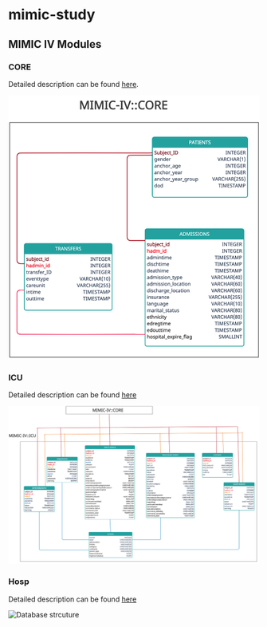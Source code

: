 # mimic-study

## MIMIC IV Modules

### CORE
Detailed description can be found [here](https://github.com/catarina-moreira/mimic-study/blob/main/MIMIC_Data_Description/CORE/CORE.md).

![Database strcuture](https://github.com/catarina-moreira/mimic-study/blob/4d8f269a9a0bb83498af82cfe5deacc765da6e48/imgs/mimic_iv_core.png)

### ICU
Detailed description can be found [here](https://github.com/catarina-moreira/mimic-study/blob/main/MIMIC_Data_Description/ICU/ICU.md)

![Database strcuture](https://github.com/catarina-moreira/mimic-study/blob/4d8f269a9a0bb83498af82cfe5deacc765da6e48/imgs/mimic_iv_icu.png)

### Hosp
Detailed description can be found [here](https://github.com/catarina-moreira/mimic-study/blob/main/MIMIC_Data_Description/HOSP/HOSP.md)

![Database strcuture](https://github.com/catarina-moreira/mimic-study/blob/4d8f269a9a0bb83498af82cfe5deacc765da6e48/imgs/mimic_iv_hosp.png)



